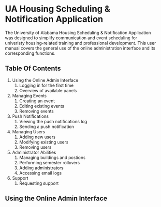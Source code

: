 # UA Housing Scheduling & Notification Application

The University of Alabama Housing Scheduling & Notification Application was designed to simplify communication and event scheduling for univeristy housing-related training and professional development. This user manual covers the general use of the online administration interface and its corresponding functions.

## Table Of Contents
1. Using the Online Admin Interface
 	1. Logging in for the first time
 	2. Overview of available panels
2. Managing Events
	1. Creating an event
	2. Editing existing events
	3. Removing events
3. Push Notifications
	1. Viewing the push notifications log
	2. Sending a push notification
4. Managing Users
	1. Adding new users
	2. Modifying existing users
	3. Removing users
5. Administrator Abilities
	1. Managing buildings and postions
	2. Performing semester rollovers
	3. Adding administrators
	4. Accessing email logs
6. Support
	1. Requesting support

## Using the Online Admin Interface
  
 	